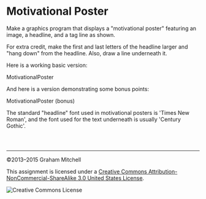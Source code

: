 # Motivational Poster


Make a graphics program that displays a "motivational poster"
featuring an image, a headline, and a tag line as shown.


For extra credit, make the first and last letters of the headline
larger and "hang down" from the headline. Also, draw a line underneath it.


Here is a working basic version:

 MotivationalPoster


And here is a version demonstrating some bonus points:

 MotivationalPoster (bonus)


The standard "headline" font used in motivational posters is 'Times
New Roman', and the font used for the text underneath is usually 'Century
Gothic'.



```



```



---


©2013–2015 Graham Mitchell


This assignment is licensed under a
[Creative Commons Attribution-NonCommercial-ShareAlike 3.0 United States License](https://creativecommons.org/licenses/by-nc-sa/3.0/us/deed.en_US).  

![Creative Commons License](images/by-nc-sa.png)




